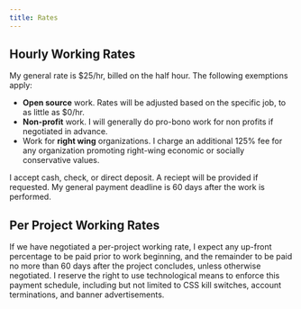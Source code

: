 ```yaml
---
title: Rates
---
```


## Hourly Working Rates

My general rate is $25/hr, billed on the half hour. The following exemptions apply:

* **Open source** work. Rates will be adjusted based on the specific job, to as little as $0/hr.
* **Non-profit** work. I will generally do pro-bono work for non profits if negotiated in advance.
* Work for **right wing** organizations. I charge an additional 125% fee for any organization promoting
    right-wing economic or socially conservative values.

I accept cash, check, or direct deposit. A reciept will be provided if requested. My general payment deadline is
60 days after the work is performed.

## Per Project Working Rates

If we have negotiated a per-project working rate, I expect any up-front percentage to be paid prior to work beginning,
and the remainder to be paid no more than 60 days after the project concludes, unless otherwise negotiated. I reserve
the right to use technological means to enforce this payment schedule, including but not limited to CSS kill switches,
account terminations, and banner advertisements.
